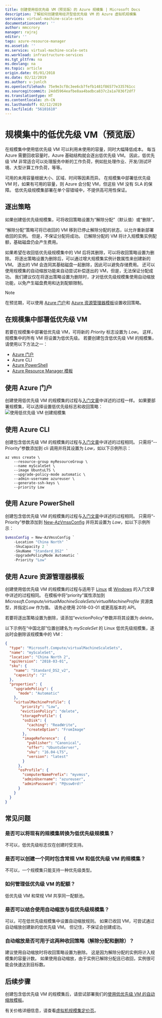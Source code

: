```yaml
---
title: 创建使用低优先级 VM（预览版）的 Azure 规模集 | Microsoft Docs
description: 了解如何创建使用经济型低优先级 VM 的 Azure 虚拟机规模集
services: virtual-machine-scale-sets
documentationcenter: ''
author: mmccrory
manager: rajraj
editor: ''
tags: azure-resource-manager
ms.assetid: ''
ms.service: virtual-machine-scale-sets
ms.workload: infrastructure-services
ms.tgt_pltfrm: na
ms.devlang: na
ms.topic: article
origin.date: 05/01/2018
ms.date: 02/12/2019
ms.author: v-junlch
ms.openlocfilehash: 75e9e3cf8c3ee6cb7fefb1481f86577e335761cc
ms.sourcegitcommit: 24dd5964eafbe8aa4badbca837c2a1a7836f2df7
ms.translationtype: HT
ms.contentlocale: zh-CN
ms.lasthandoff: 02/12/2019
ms.locfileid: "56101610"
---
```

# <a name="low-priority-vms-on-scale-sets-preview"></a>规模集中的低优先级 VM（预览版）

在规模集中使用低优先级 VM 可以利用未使用的容量，同时大幅降低成本。 每当 Azure 需要回收容量时，Azure 基础结构就会逐出低优先级 VM。 因此，低优先级 VM 非常适合可以处理服务中断的工作负荷，例如批处理作业、开发/测试环境、大型计算工作负荷，等等。

可用的未用容量根据大小、区域、时间等因素而异。 在规模集中部署低优先级 VM 时，如果有可用的容量，则 Azure 会分配 VM，但这些 VM 没有 SLA 的保障。 低优先级规模集部署在单个容错域中，不提供高可用性保证。

## <a name="eviction-policy"></a>逐出策略

如果创建低优先级规模集，可将收回策略设置为“解除分配”（默认值）或“删除”。 

“解除分配”策略可将已收回的 VM 移到已停止解除分配的状态，以允许重新部署收回的实例。 但是，不保证分配将成功。 已解除分配的 VM 将计入规模集实例配额，基础磁盘仍会产生费用。 

如果希望在收回低优先级规模集中的 VM 后将其删除，可以将收回策略设置为删除。 将逐出策略设置为删除后，可以通过增大规模集实例计数属性来创建新的 VM。 逐出的 VM 会连同其基础磁盘一起删除，因此可以避免存储费用。 还可以使用规模集的自动缩放功能来自动尝试补偿逐出的 VM，但是，无法保证分配成功。 我们建议仅在将逐出策略设置为删除时，才对低优先级规模集使用自动缩放功能，以免产生磁盘费用和达到配额限制。 

> [!NOTE]
> 在预览期，可以使用 [Azure 门户](#use-the-azure-portal)和 [Azure 资源管理器模板](#use-azure-resource-manager-templates)设置收回策略。 

## <a name="deploying-low-priority-vms-on-scale-sets"></a>在规模集中部署低优先级 VM

若要在规模集中部署低优先级 VM，可将新的 *Priority* 标志设置为 *Low*。 这样，规模集中的所有 VM 将设置为低优先级。 若要创建包含低优先级 VM 的规模集，请使用以下方法之一：
- [Azure 门户](#use-the-azure-portal)
- Azure CLI
- [Azure PowerShell](#use-azure-powershell)
- [Azure Resource Manager 模板](#use-azure-resource-manager-templates)

## <a name="use-the-azure-portal"></a>使用 Azure 门户

创建使用低优先级 VM 的规模集的过程与[入门文章](quick-create-portal.md)中详述的过程一样。 如果要部署规模集，可以选择设置低优先级标志和收回策略：![使用低优先级 VM 创建规模集](./media/virtual-machine-scale-sets-use-low-priority/vmss-low-priority-portal.png)

## <a name="use-the-azure-cli"></a>使用 Azure CLI

创建包含低优先级 VM 的规模集的过程与[入门文章](quick-create-cli.md)中详述的过程相同。 只需将“--Priority”参数添加到 cli 调用并将其设置为 *Low*，如以下示例所示：

```azurecli
az vmss create \
    --resource-group myResourceGroup \
    --name myScaleSet \
    --image UbuntuLTS \
    --upgrade-policy-mode automatic \
    --admin-username azureuser \
    --generate-ssh-keys \
    --priority Low
```

## <a name="use-azure-powershell"></a>使用 Azure PowerShell

创建包含低优先级 VM 的规模集的过程与[入门文章](quick-create-powershell.md)中详述的过程相同。
只需将“-Priority”参数添加到 [New-AzVmssConfig](https://docs.microsoft.com/powershell/module/az.compute/new-azvmssconfig) 并将其设置为 *Low*，如以下示例所示：

```powershell
$vmssConfig = New-AzVmssConfig `
    -Location "China North" `
    -SkuCapacity 2 `
    -SkuName "Standard_DS2" `
    -UpgradePolicyMode Automatic `
    -Priority "Low"
```

## <a name="use-azure-resource-manager-templates"></a>使用 Azure 资源管理器模板

创建使用低优先级 VM 的规模集的过程与适用于 [Linux](quick-create-template-linux.md) 或 [Windows](quick-create-template-windows.md) 的入门文章中详述的过程相同。 在模板中将“priority”属性添加到 *Microsoft.Compute/virtualMachineScaleSets/virtualMachineProfile* 资源类型，并指定*Low* 作为值。 请务必使用 2018-03-01 或更高版本的 API。 

若要将逐出策略设置为删除，请添加“evictionPolicy”参数并将其设置为 *delete*。

以下示例在“中国北部”位置创建名为 *myScaleSet* 的 Linux 低优先级规模集，逐出时会删除该规模集中的 VM：

```json
{
  "type": "Microsoft.Compute/virtualMachineScaleSets",
  "name": "myScaleSet",
  "location": "China North 2",
  "apiVersion": "2018-03-01",
  "sku": {
    "name": "Standard_DS2_v2",
    "capacity": "2"
  },
  "properties": {
    "upgradePolicy": {
      "mode": "Automatic"
    },
    "virtualMachineProfile": {
       "priority": "Low",
       "evictionPolicy": "delete",
       "storageProfile": {
        "osDisk": {
          "caching": "ReadWrite",
          "createOption": "FromImage"
        },
        "imageReference":  {
          "publisher": "Canonical",
          "offer": "UbuntuServer",
          "sku": "16.04-LTS",
          "version": "latest"
        }
      },
      "osProfile": {
        "computerNamePrefix": "myvmss",
        "adminUsername": "azureuser",
        "adminPassword": "P@ssw0rd!"
      }
    }
  }
}
```
## <a name="faq"></a>常见问题

### <a name="can-i-convert-existing-scale-sets-to-low-priority-scale-sets"></a>是否可以将现有的规模集转换为低优先级规模集？
不可以，低优先级标志仅在创建时受支持。

### <a name="can-i-create-a-scale-set-with-both-regular-vms-and-low-priority-vms"></a>是否可以创建一个同时包含常规 VM 和低优先级 VM 的规模集？
不可以，一个规模集只能支持一种优先级类型。

### <a name="how-is-quota-managed-for-low-priority-vms"></a>如何管理低优先级 VM 的配额？
低优先级 VM 和常规 VM 共享同一配额池。 

### <a name="can-i-use-autoscale-with-low-priority-scale-sets"></a>是否可以结合使用自动缩放与低优先级规模集？
可以，可在低优先级规模集中设置自动缩放规则。 如果已收回 VM，可尝试通过自动缩放创建新的低优先级 VM。 但记住，不保证会创建成功。 

### <a name="does-autoscale-work-with-both-eviction-policies-deallocate-and-delete"></a>自动缩放是否可用于这两种收回策略（解除分配和删除）？
建议使用自动缩放时将收回策略设置为删除。 这是因为解除分配的实例将计入规模集的容量计数。 如果使用自动缩放，由于实例已解除分配且已收回，实例很可能会快速达到目标数。 

## <a name="next-steps"></a>后续步骤
创建包含低优先级 VM 的规模集后，请尝试部署我们的[使用低优先级 VM 的自动缩放模板](https://github.com/Azure/vm-scale-sets/tree/master/preview/lowpri)。

有关价格详细信息，请查看[虚拟机规模集定价页](https://www.azure.cn/pricing/details/virtual-machine-scale-sets/)。


